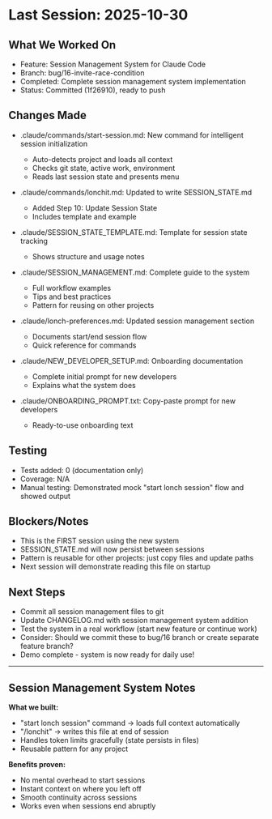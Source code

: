# Last Session: 2025-10-30

## What We Worked On
- Feature: Session Management System for Claude Code
- Branch: bug/16-invite-race-condition
- Completed: Complete session management system implementation
- Status: Committed (1f26910), ready to push

## Changes Made
- .claude/commands/start-session.md: New command for intelligent session initialization
  - Auto-detects project and loads all context
  - Checks git state, active work, environment
  - Reads last session state and presents menu

- .claude/commands/lonchit.md: Updated to write SESSION_STATE.md
  - Added Step 10: Update Session State
  - Includes template and example

- .claude/SESSION_STATE_TEMPLATE.md: Template for session state tracking
  - Shows structure and usage notes

- .claude/SESSION_MANAGEMENT.md: Complete guide to the system
  - Full workflow examples
  - Tips and best practices
  - Pattern for reusing on other projects

- .claude/lonch-preferences.md: Updated session management section
  - Documents start/end session flow
  - Quick reference for commands

- .claude/NEW_DEVELOPER_SETUP.md: Onboarding documentation
  - Complete initial prompt for new developers
  - Explains what the system does

- .claude/ONBOARDING_PROMPT.txt: Copy-paste prompt for new developers
  - Ready-to-use onboarding text

## Testing
- Tests added: 0 (documentation only)
- Coverage: N/A
- Manual testing: Demonstrated mock "start lonch session" flow and showed output

## Blockers/Notes
- This is the FIRST session using the new system
- SESSION_STATE.md will now persist between sessions
- Pattern is reusable for other projects: just copy files and update paths
- Next session will demonstrate reading this file on startup

## Next Steps
- Commit all session management files to git
- Update CHANGELOG.md with session management system addition
- Test the system in a real workflow (start new feature or continue work)
- Consider: Should we commit these to bug/16 branch or create separate feature branch?
- Demo complete - system is now ready for daily use!

---

## Session Management System Notes

**What we built:**
- "start lonch session" command → loads full context automatically
- "/lonchit" → writes this file at end of session
- Handles token limits gracefully (state persists in files)
- Reusable pattern for any project

**Benefits proven:**
- No mental overhead to start sessions
- Instant context on where you left off
- Smooth continuity across sessions
- Works even when sessions end abruptly
